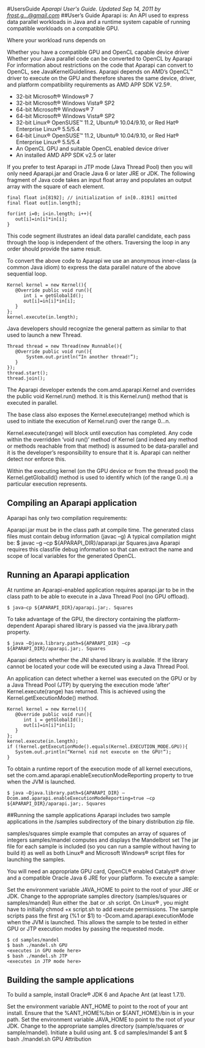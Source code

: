 #UsersGuide
*Aparapi User's Guide. Updated Sep 14, 2011 by frost.g...@gmail.com*
##User’s Guide
Aparapi is: An API used to express data parallel workloads in Java and a runtime system capable of running compatible workloads on a compatible GPU.

Where your workload runs depends on

Whether you have a compatible GPU and OpenCL capable device driver
Whether your Java parallel code can be converted to OpenCL by Aparapi
For information about restrictions on the code that Aparapi can convert to OpenCL, see JavaKernelGuidelines.
Aparapi depends on AMD’s OpenCL™ driver to execute on the GPU and therefore shares the same device, driver, and platform compatibility requirements as AMD APP SDK V2.5®.

* 32-bit Microsoft® Windows® 7
* 32-bit Microsoft® Windows Vista® SP2
* 64-bit Microsoft® Windows® 7
* 64-bit Microsoft® Windows Vista® SP2
* 32-bit Linux® OpenSUSE™ 11.2,   Ubuntu® 10.04/9.10, or Red Hat® Enterprise Linux® 5.5/5.4
* 64-bit Linux® OpenSUSE™ 11.2,   Ubuntu® 10.04/9.10, or Red Hat® Enterprise Linux® 5.5/5.4
* An OpenCL GPU and suitable OpenCL enabled device driver
* An installed AMD APP SDK v2.5 or later

If you prefer to test Aparapi in JTP mode (Java Thread Pool) then you will only need Aparapi.jar and Oracle Java 6 or later JRE or JDK.
The following fragment of Java code takes an input float array and populates an output array with the square of each element.

    final float in[8192]; // initialization of in[0..8191] omitted
    final float out[in.length];

    for(int i=0; i<in.length; i++){
       out[i]=in[i]*in[i];
    }
This code segment illustrates an ideal data parallel candidate, each pass through the loop is independent of the others. Traversing the loop in any order should provide the same result.

To convert the above code to Aparapi we use an anonymous inner-class (a common Java idiom) to express the data parallel nature of the above sequential loop.

    Kernel kernel = new Kernel(){
       @Override public void run(){
          int i = getGlobalId();
          out[i]=in[i]*in[i];
       }
    };
    kernel.execute(in.length);
Java developers should recognize the general pattern as similar to that used to launch a new Thread.

    Thread thread = new Thread(new Runnable(){
       @Override public void run(){
           System.out.println(“In another thread!”);
       }
    });
    thread.start();
    thread.join();
The Aparapi developer extends the com.amd.aparapi.Kernel and overrides the public void Kernel.run() method. It is this Kernel.run() method that is executed in parallel.

The base class also exposes the Kernel.execute(range) method which is used to initiate the execution of Kernel.run() over the range 0...n.

Kernel.execute(range) will block until execution has completed. Any code within the overridden ‘void run()’ method of Kernel (and indeed any method or methods reachable from that method) is assumed to be data-parallel and it is the developer’s responsibility to ensure that it is. Aparapi can neither detect nor enforce this.

Within the executing kernel (on the GPU device or from the thread pool) the Kernel.getGlobalId() method is used to identify which (of the range 0..n) a particular execution represents.

## Compiling an Aparapi application
Aparapi has only two compilation requirements:

Aparapi.jar must be in the class path at compile time.
The generated class files must contain debug information (javac –g)
A typical compilation might be:
    $ javac –g –cp ${APARAPI_DIR}/aparapi.jar Squares.java
Aparapi requires this classfile debug information so that can extract the name and scope of local variables for the generated OpenCL.

## Running an Aparapi application
At runtime an Aparapi-enabled application requires aparapi.jar to be in the class path to be able to execute in a Java Thread Pool (no GPU offload).

    $ java–cp ${APARAPI_DIR}/aparapi.jar;. Squares
To take advantage of the GPU, the directory containing the platform-dependent Aparapi shared library is passed via the java.library.path property.

    $ java –Djava.library.path=${APARAPI_DIR} –cp ${APARAPI_DIR}/aparapi.jar;. Squares

Aparapi detects whether the JNI shared library is available. If the library cannot be located your code will be executed using a Java Thread Pool.

An application can detect whether a kernel was executed on the GPU or by a Java Thread Pool (JTP) by querying the execution mode ‘after’ Kernel.execute(range) has returned. This is achieved using the Kernel.getExecutionMode() method.

    Kernel kernel = new Kernel(){
       @Override public void run(){
          int i = getGlobalId();
          out[i]=in[i]*in[i];
       }
    };
    kernel.execute(in.length);
    if (!kernel.getExecutionMode().equals(Kernel.EXECUTION_MODE.GPU)){
       System.out.println(“Kernel nid not execute on the GPU!”);
    }

To obtain a runtime report of the execution mode of all kernel executions, set the com.amd.aparapi.enableExecutionModeReporting property to true when the JVM is launched.

    $ java –Djava.library.path=${APARAPI_DIR} –Dcom.amd.aparapi.enableExecutionModeReporting=true –cp ${APARAPI_DIR}/aparapi.jar;. Squares

##Running the sample applications
Aparapi includes two sample applications in the /samples subdirectory of the binary distribution zip file.

samples/squares	simple example that computes an array of squares of integers
samples/mandel	computes and displays the Mandelbrot set
The jar file for each sample is included (so you can run a sample without having to build it) as well as both Linux® and Microsoft Windows® script files for launching the samples.

You will need an appropriate GPU card, OpenCL® enabled Catalyst® driver and a compatible Oracle Java 6 JRE for your platform. To execute a sample:

Set the environment variable JAVA_HOME to point to the root of your JRE or JDK.
Change to the appropriate samples directory (samples/squares or samples/mandel)
Run either the .bat or .sh script. On Linux® , you might have to initially chmod +x script.sh to add execute permissions.
The sample scripts pass the first arg (%1 or $1) to -Dcom.amd.aparapi.executionMode when the JVM is launched. This allows the sample to be tested in either GPU or JTP execution modes by passing the requested mode.

    $ cd samples/mandel
    $ bash ./mandel.sh GPU
    <executes in GPU mode here>
    $ bash ./mandel.sh JTP
    <executes in JTP mode here>

## Building the sample applications
To build a sample, install Oracle® JDK 6 and Apache Ant (at least 1.7.1).

Set the environment variable ANT_HOME to point to the root of your ant install.
Ensure that the %ANT_HOME%/bin or ${ANT_HOME}/bin is in your path.
Set the environment variable JAVA_HOME to point to the root of your JDK.
Change to the appropriate samples directory (sample/squares or sample/mandel).
Initiate a build using ant.
    $ cd samples/mandel
    $ ant
    $ bash ./mandel.sh GPU
Attribution